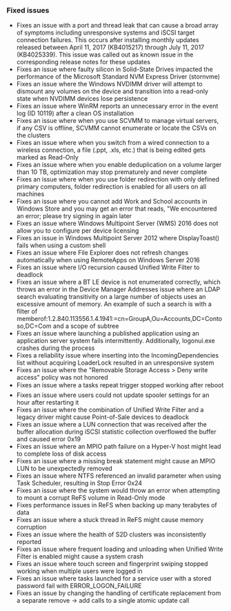 ### Fixed issues
- Fixes an issue with a port and thread leak that can cause a broad array of symptoms including unresponsive systems and iSCSI target connection failures. This occurs after installing monthly updates released between April 11, 2017 (KB4015217) through July 11, 2017 (KB4025339). This issue was called out as known issue in the corresponding release notes for these updates
- Fixes an issue where faulty silicon in Solid-State Drives impacted the performance of the Microsoft Standard NVM Express Driver (stornvme)
- Fixes an issue where the Windows NVDIMM driver will attempt to dismount any volumes on the device and transition into a read-only state when NVDIMM devices lose persistence
- Fixes an issue where WinRM reports an unnecessary error in the event log (ID 10119) after a clean OS installation
- Fixes an issue where when you use SCVMM to manage virtual servers, if any CSV is offline, SCVMM cannot enumerate or locate the CSVs on the clusters
- Fixes an issue where when you switch from a wired connection to a wireless connection, a file (.ppt, .xls, etc.) that is being edited gets marked as Read-Only
- Fixes an issue where when you enable deduplication on a volume larger than 10 TB, optimization may stop prematurely and never complete
- Fixes an issue where when you use folder redirection with only defined primary computers, folder redirection is enabled for all users on all machines
- Fixes an issue where you cannot add Work and School accounts in Windows Store and you may get an error that reads, "We encountered an error; please try signing in again later
- Fixes an issue where Windows Multipoint Server (WMS) 2016 does not allow you to configure per device licensing
- Fixes an issue in Windows Multipoint Server 2012 where DisplayToast() fails when using a custom shell
- Fixes an issue where File Explorer does not refresh changes automatically when using RemoteApps on Windows Server 2016
- Fixes an issue where I/O recursion caused Unified Write Filter to deadlock
- Fixes an issue where a BT LE device is not enumerated correctly, which throws an error in the Device Manager
Addresses issue where an LDAP search evaluating transitivity on a large number of objects uses an excessive amount of memory. An example of such a search is with a filter of memberof:1.2.840.113556.1.4.1941:=cn=GroupA,Ou=Accounts,DC=Contoso,DC=Com and a scope of subtree
- Fixes an issue where launching a published application using an application server system fails intermittently. Additionally, logonui.exe crashes during the process
- Fixes a reliability issue where inserting into the IncomingDependencies list without acquiring LoaderLock resulted in an unresponsive system
- Fixes an issue where the "Removable Storage Access > Deny write access" policy was not honored
- Fixes an issue where a tasks repeat trigger stopped working after reboot
- Fixes an issue where users could not update spooler settings for an hour after restarting it
- Fixes an issue where the combination of Unified Write Filter and a legacy driver might cause Point-of-Sale devices to deadlock
- Fixes an issue where a LUN connection that was received after the buffer allocation during iSCSI statistic collection overflowed the buffer and caused error 0x19
- Fixes an issue where an MPIO path failure on a Hyper-V host might lead to complete loss of disk access
- Fixes an issue where a missing break statement might cause an MPIO LUN to be unexpectedly removed
- Fixes an issue where NTFS referenced an invalid parameter when using Task Scheduler, resulting in Stop Error 0x24
- Fixes an issue where the system would throw an error when attempting to mount a corrupt ReFS volume in Read-Only mode
- Fixes performance issues in ReFS when backing up many terabytes of data
- Fixes an issue where a stuck thread in ReFS might cause memory corruption
- Fixes an issue where the health of S2D clusters was inconsistently reported
- Fixes an issue where frequent loading and unloading when Unified Write Filter is enabled might cause a system crash
- Fixes an issue where touch screen and fingerprint swiping stopped working when multiple users were logged in
- Fixes an issue where tasks launched for a service user with a stored password fail with ERROR_LOGON_FAILURE
- Fixes an issue by changing the handling of certificate replacement from a separate remove -> add calls to a single atomic update call